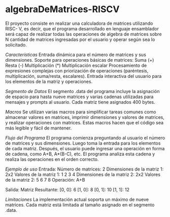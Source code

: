 # algebraDeMatrices-RISCV
El proyecto consiste en realizar una calculadora de matrices utilizando RISC- V, es decir, que el programa desarrollado en lenguaje ensamblador será capaz de realizar todas las operaciones de algebra de matrices sobre N cantidad de matrices ingresadas por el usuario y operar según sea lo solicitado.

*Características*
Entrada dinámica para el número de matrices y sus dimensiones.
Soporte para operaciones básicas de matrices:
Suma (+)
Resta (-)
Multiplicación (*)
Multiplicación escalar
Procesamiento de expresiones complejas con priorización de operaciones (paréntesis, multiplicación, suma/resta, escalares).
Entrada interactiva del usuario para los elementos de la matriz y operaciones.

*Segmento de Datos*
El segmento .data del programa incluye la asignación de espacio para hasta nueve matrices y varias cadenas utilizadas para mensajes y prompts al usuario. Cada matriz tiene asignados 400 bytes.


*Macros*
Se utilizan varias macros para simplificar tareas comunes como almacenar valores en matrices, imprimir dimensiones y valores de matrices, y realizar operaciones con matrices. Estas macros hacen que el código sea más legible y fácil de mantener.

*Flujo del Programa*
El programa comienza preguntando al usuario el número de matrices y sus dimensiones. Luego toma la entrada para los elementos de cada matriz. Después, el usuario puede ingresar una operación en forma de cadena, como A+B, A*(B-C), etc. El programa analiza esta cadena y realiza las operaciones en el orden correcto.


*Ejemplo de uso*
Entrada:
Número de matrices: 2
Dimensiones de la matriz 1: 2x2
Valores de la matriz 1: 1 2 3 4
Dimensiones de la matriz 2: 2x2
Valores de la matriz 2: 5 6 7 8
Operación: A+B

Salida:
Matriz Resultante:
[0, 0]: 6
[1, 0]: 8
[0, 1]: 10
[1, 1]: 12


*Limitaciones*
La implementación actual soporta un máximo de nueve matrices.
Cada matriz está limitada al tamaño asignado en el segmento .data.